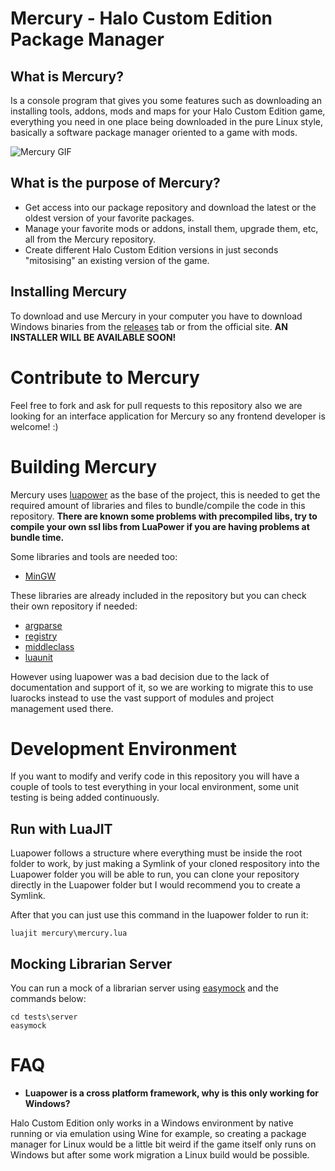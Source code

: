 # Mercury - Halo Custom Edition Package Manager

## What is Mercury?

Is a console program that gives you some features such as downloading an installing tools, addons, mods and maps for your Halo Custom Edition game, everything you need in one place being downloaded in the pure Linux style, basically a software package manager oriented to a game with mods.

![Mercury GIF](https://i.imgur.com/ZcaS7db.gif)

## What is the purpose of Mercury?

- Get access into our package repository and download the latest or the oldest version of your favorite packages.
- Manage your favorite mods or addons, install them, upgrade them,  etc, all from the Mercury repository.
- Create different Halo Custom Edition versions in just seconds "mitosising" an existing version of the game.

## Installing Mercury

To download and use Mercury in your computer you have to download Windows binaries from the [releases](https://github.com/Sledmine/Mercury/releases) tab or from the official site.
**AN INSTALLER WILL BE AVAILABLE SOON!**

# Contribute to Mercury

Feel free to fork and ask for pull requests to this repository also we are looking for an interface application for Mercury so any frontend developer is welcome! :)

# Building Mercury

Mercury uses [luapower](https://luapower.com) as the base of the project, this is needed to get the required amount of libraries and files to bundle/compile the code in this repository.
**There are known some problems with precompiled libs, try to compile your own ssl libs from LuaPower if you are having problems at bundle time.**

Some libraries and tools are needed too:

- [MinGW](http://mingw-w64.org/doku.php)

These libraries are already included in the repository but you can check their own repository if needed:

- [argparse](https://github.com/luarocks/argparse)
- [registry](https://github.com/Tieske/registry)
- [middleclass](https://github.com/kikito/middleclass)
- [luaunit](https://github.com/bluebird75/luaunit)

However using luapower was a bad decision due to the lack of documentation and support of it, so we are working to migrate this
to use luarocks instead to use the vast support of modules and project management used there.

# Development Environment

If you want to modify and verify code in this repository you will have a couple of tools to
test everything in your local environment, some unit testing is being added continuously.

## Run with LuaJIT
Luapower follows a structure where everything must be inside the root folder to work, by just making a Symlink of your cloned respository into the Luapower folder you will be able to run, you can clone your repository directly in the Luapower folder but I would recommend you to create a Symlink.

After that you can just use this command in the luapower folder to run it:
```
luajit mercury\mercury.lua
```

## Mocking Librarian Server

You can run a mock of a librarian server using [easymock](https://github.com/CyberAgent/node-easymock) and the commands below:
```
cd tests\server
easymock
```

# FAQ

- **Luapower is a cross platform framework, why is this only working for Windows?**

Halo Custom Edition only works in a Windows environment by native running or via emulation using
Wine for example, so creating a package manager for Linux would be a little bit weird if the game
itself only runs on Windows but after some work migration a Linux build would be possible.
